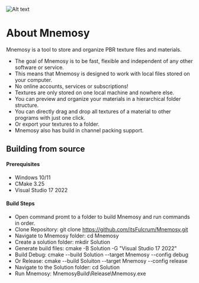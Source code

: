 
![Alt text](applicationScreenshot.png?raw=true "screenshot")


# About Mnemosy

Mnemosy is a tool to store and organize PBR texture files and materials.

- The goal of Mnemosy is to be fast, flexible and independent of any other software or service.
- This means that Mnemosy is designed to work with local files stored on your computer.
- No online accounts, services or subscriptions!
- Textures are only stored on one local machine and nowhere else.
- You can preview and organize your materials in a hierarchical folder structure.
- You can directly drag and drop all textures of a material to other programs with just one click.
- Or export your textures to a folder.
- Mnemosy also has build in channel packing support.


## Building from source
#### Prerequisites
- Windows 10/11
- CMake 3.25
- Visual Studio 17 2022

#### Build Steps
- Open command promt to a folder to build Mnemosy and run commands in order.
- Clone Repository: git clone https://github.com/itsFulcrum/Mnemosy.git
- Navigate to Mnemosy folder: cd Mnemosy
- Create a solution folder: mkdir Solution
- Generate build files: cmake -B Solution -G "Visual Studio 17 2022" 
- Build Debug: 	cmake --build Solution --target Mnemosy --config debug
- Or Release:	cmake --build Soluiton --target Mnemosy --config release
- Navigate to the Solution folder: cd Solution
- Run Mnemosy: MnemosyBuild\Release\Mnemosy.exe
